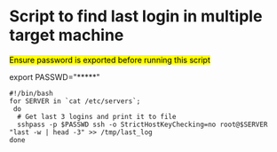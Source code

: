 # Script to find last login in multiple target machine

<Mark> Ensure password is exported before running this script </Mark>

export PASSWD="*****"

```
#!/bin/bash
for SERVER in `cat /etc/servers`;
 do
  # Get last 3 logins and print it to file
  sshpass -p $PASSWD ssh -o StrictHostKeyChecking=no root@$SERVER "last -w | head -3" >> /tmp/last_log
done
```